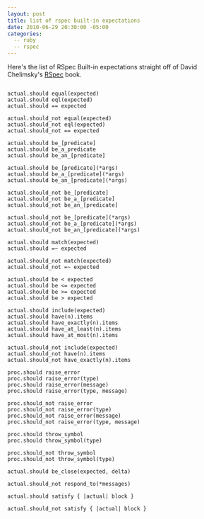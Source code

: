 ```yaml
---
layout: post
title: list of rspec built-in expectations
date: 2010-06-29 20:30:00 -05:00
categories:
  -- ruby
  -- rspec
---
```


Here's the list of RSpec Built-in expectations straight off of David Chelimsky's [RSpec](http://www.pragprog.com/titles/achbd/the-rspec-book) book.

<pre><code class="no-highlight">
actual.should equal(expected)
actual.should eql(expected)
actual.should == expected

actual.should_not equal(expected)
actual.should_not eql(expected)
actual.should_not == expected

actual.should be_[predicate]
actual.should be_a_predicate
actual.should be_an_[predicate]

actual.should be_[predicate](*args)
actual.should be_a_[predicate](*args)
actual.should be_an_[predicate](*args)

actual.should_not be_[predicate]
actual.should_not be_a_[predicate]
actual.should_not be_an_[predicate]

actual.should_not be_[predicate](*args)
actual.should_not be_a_[predicate](*args)
actual.should_not be_an_[predicate](*args)

actual.should match(expected)
actual.should =~ expected

actual.should_not match(expected)
actual.should_not =~ expected

actual.should be &lt; expected
actual.should be &lt;= expected
actual.should be >= expected
actual.should be > expected

actual.should include(expected)
actual.should have(n).items
actual.should have_exactly(n).items
actual.should have_at_least(n).items
actual.should have_at_most(n).items

actual.should_not include(expected)
actual.should_not have(n).items
actual.should_not have_exactly(n).items

proc.should raise_error
proc.should raise_error(type)
proc.should raise_error(message)
proc.should raise_error(type, message)

proc.should_not raise_error
proc.should_not raise_error(type)
proc.should_not raise_error(message)
proc.should_not raise_error(type, message)

proc.should throw_symbol
proc.should throw_symbol(type)

proc.should_not throw_symbol
proc.should_not throw_symbol(type)

actual.should be_close(expected, delta)

actual.should_not respond_to(*messages)

actual.should satisfy { |actual| block }

actual.should_not satisfy { |actual| block }
</code></pre>
